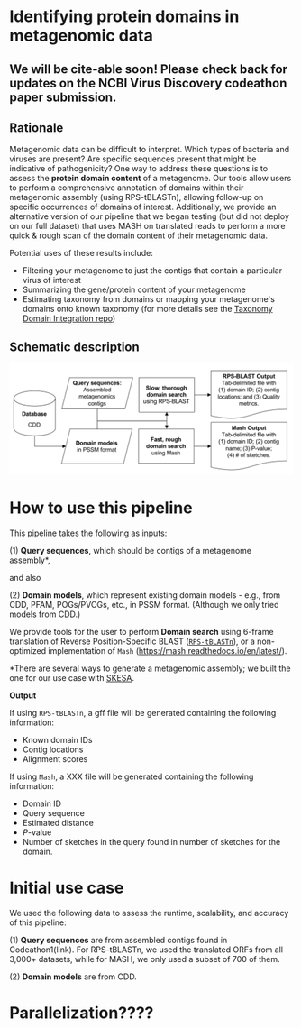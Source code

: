 # Identifying protein domains in metagenomic data

## We will be cite-able soon! Please check back for updates on the NCBI Virus Discovery codeathon paper submission.

## Rationale

Metagenomic data can be difficult to interpret. Which types of bacteria and viruses are present? Are specific sequences present that might be indicative of pathogenicity? One way to address these questions is to assess the **protein domain content** of a metagenome. Our tools allow users to perform a comprehensive annotation of domains within their metagenomic assembly (using RPS-tBLASTn), allowing follow-up on specific occurrences of domains of interest. Additionally, we provide an alternative version of our pipeline that we began testing (but did not deploy on our full dataset) that uses MASH on translated reads to perform a more quick & rough scan of the domain content of their metagenomic data.

Potential uses of these results include:

* Filtering your metagenome to just the contigs that contain a particular virus of interest
* Summarizing the gene/protein content of your metagenome
* Estimating taxonomy from domains or mapping your metagenome's domains onto known taxonomy (for more details see the [Taxonomy Domain Integration repo](https://github.com/NCBI-Codeathons/Taxonomy_Domain_Integration))

## Schematic description

![Workflow](https://github.com/NCBI-Codeathons/Domain_HMM_Boundaries/blob/master/figures/dataflowdiagram.png)

# How to use this pipeline

This pipeline takes the following as inputs: 

(1) **Query sequences**, which should be contigs of a metagenome assembly*,

and also 

(2) **Domain models**, which represent existing domain models - e.g., from CDD, PFAM, POGs/PVOGs, etc., in PSSM format. (Although we only tried models from CDD.)

We provide tools for the user to perform **Domain search** using 6-frame translation of Reverse Position-Specific BLAST
([`RPS-tBLASTn`](https://www.ncbi.nlm.nih.gov/Structure/cdd/cdd_help.shtml#RPSBWhat)), or a non-optimized implementation of `Mash` (https://mash.readthedocs.io/en/latest/). 

\*There are several ways to generate a metagenomic assembly; we built the one for our use case with [SKESA](https://github.com/ncbi/SKESA).

**Output**

If using `RPS-tBLASTn`, a gff file will be generated containing the following information:

* Known domain IDs
* Contig locations
* Alignment scores

If using `Mash`, a XXX file will be generated containing the following information:

* Domain ID
* Query sequence
* Estimated distance
* *P*-value
* Number of sketches in the query found in number of sketches for the domain.

# Initial use case

We used the following data to assess the runtime, scalability, and accuracy of this pipeline:

(1) **Query sequences** are from assembled contigs found in Codeathon1(link). For RPS-tBLASTn, we used the translated ORFs from all 3,000+ datasets, while for MASH, we only used a subset of 700 of them.

(2) **Domain models** are from CDD.

# Parallelization????

